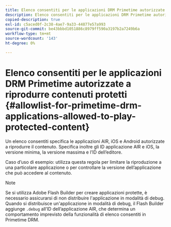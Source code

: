 ```yaml
---
title: Elenco consentiti per le applicazioni DRM Primetime autorizzate a riprodurre contenuti protetti
description: Elenco consentiti per le applicazioni DRM Primetime autorizzate a riprodurre contenuti protetti
copied-description: true
exl-id: c5aced0f-2c38-4ae7-9a33-44877e57a993
source-git-commit: be43bbbd1051886c8979ff590a3197b2a7249b6a
workflow-type: tm+mt
source-wordcount: '143'
ht-degree: 0%

---
```


# Elenco consentiti per le applicazioni DRM Primetime autorizzate a riprodurre contenuti protetti {#allowlist-for-primetime-drm-applications-allowed-to-play-protected-content}

Un elenco consentiti specifica le applicazioni AIR, iOS e Android autorizzate a riprodurre il contenuto. Specifica inoltre gli ID applicazione AIR e iOS, la versione minima, la versione massima e l’ID dell’editore.

Caso d’uso di esempio: utilizza questa regola per limitare la riproduzione a una particolare applicazione o per controllare la versione dell’applicazione che può accedere al contenuto.

>[!NOTE]
>
>Se si utilizza Adobe Flash Builder per creare applicazioni protette, è necessario assicurarsi di non distribuire l&#39;applicazione in modalità di debug. Quando si distribuisce un&#39;applicazione in modalità di debug, il Flash Builder aggiunge `.debug` all’ID dell’applicazione AIR, che determina un comportamento imprevisto della funzionalità di elenco consentiti in Primetime DRM.

